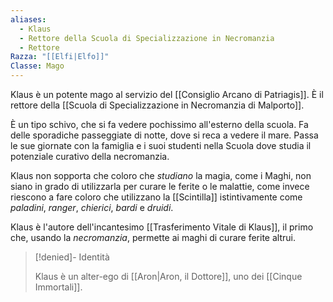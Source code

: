 ```yaml
---
aliases:
  - Klaus
  - Rettore della Scuola di Specializzazione in Necromanzia
  - Rettore
Razza: "[[Elfi|Elfo]]"
Classe: Mago
---
```

Klaus è un potente mago al servizio del [[Consiglio Arcano di Patriagis]]. È il rettore della [[Scuola di Specializzazione in Necromanzia di Malporto]]. 

È un tipo schivo, che si fa vedere pochissimo all'esterno della scuola. Fa delle sporadiche passeggiate di notte, dove si reca a vedere il mare. 
Passa le sue giornate con la famiglia e i suoi studenti nella Scuola dove studia il potenziale curativo della necromanzia. 

Klaus non sopporta che coloro che *studiano* la magia, come i Maghi, non siano in grado di utilizzarla per curare le ferite o le malattie, come invece riescono a fare coloro che utilizzano la [[Scintilla]] istintivamente come *paladini*, *ranger*, *chierici*, *bardi* e *druidi*. 

Klaus è l'autore dell'incantesimo [[Trasferimento Vitale di Klaus]], il primo che, usando la *necromanzia*, permette ai maghi di curare ferite altrui. 


> [!denied]- Identità
> 
> Klaus è un alter-ego di [[Aron|Aron, il Dottore]], uno dei [[Cinque Immortali]]. 




